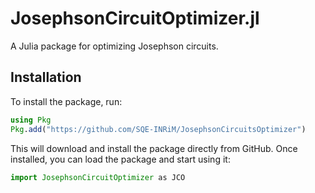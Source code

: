 # JosephsonCircuitOptimizer.jl
A Julia package for optimizing Josephson circuits.

## **Installation**

To install the package, run:

```julia
using Pkg
Pkg.add("https://github.com/SQE-INRiM/JosephsonCircuitsOptimizer")
```

This will download and install the package directly from GitHub.
Once installed, you can load the package and start using it:

```julia
import JosephsonCircuitOptimizer as JCO 
```